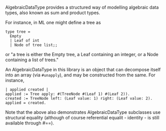 AlgebraicDataType provides a structured way of modelling algebraic data types, also known as sum and product types.

For instance, in ML one might define a tree as

    type tree =
      Empty
      | Leaf of int
      | Node of tree list;;

or "a tree is either the Empty tree, a Leaf containing an integer, or a Node containing a list of trees."

An AlgebraicDataType in this library is an object that can decompose itself into an array (via `#unapply`), and may be constructed from the same. For instance,

    | applied created |
    applied := Tree apply: #(TreeNode #(Leaf 1) #(Leaf 2)).
    created := TreeNode left: (Leaf value: 1) right: (Leaf value: 2).
    applied = created.

Note that the above also demonstrates AlgebraicDataType subclasses use structural equality (although of course referential equalit - identity - is still available through #==).